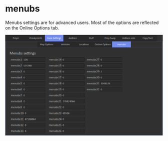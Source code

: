 # menubs

Menubs settings are for advanced users. Most of the options are reflected on the Online Options tab.

![Img1](/assets/images/race-settings/img05.png)